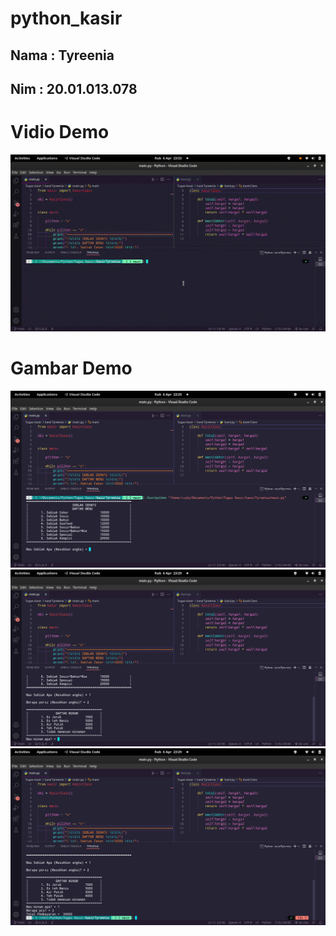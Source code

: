 # python_kasir

## Nama : Tyreenia
## Nim  : 20.01.013.078

# Vidio Demo

<img src="https://github.com/tyreenia2022/python_kasir/blob/main/demo.gif">

# Gambar Demo

<img src="https://github.com/tyreenia2022/python_kasir/blob/main/1.png">
<img src="https://github.com/tyreenia2022/python_kasir/blob/main/2.png">
<img src="https://github.com/tyreenia2022/python_kasir/blob/main/3.png">
